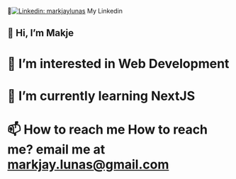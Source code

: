 💼[![Linkedin: markjaylunas](https://img.shields.io/badge/-MarkJay%20Lunas-blue?style=flat-square&logo=Linkedin&logoColor=white&link=https://www.linkedin.com/in/markjaylunas/)](https://www.linkedin.com/in/markjaylunas/) My Linkedin 

## 👋 Hi, I’m Makje
  
# 👀 I’m interested in Web Development
# 🌱 I’m currently learning NextJS
# 📫 How to reach me How to reach me? email me at markjay.lunas@gmail.com

<!---
markjaylunas/markjaylunas is a ✨ special ✨ repository because its `README.md` (this file) appears on your GitHub profile.
You can click the Preview link to take a look at your changes.
--->
